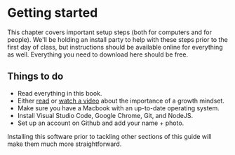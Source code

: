 # Getting started
This chapter covers important setup steps (both for computers and for people). We'll be holding an install party to help with these steps prior to the first day of class, but instructions should be available online for everything as well. Everything you need to download here should be free.

## Things to do
- Read everything in this book.
- Either [read](http://www.brainpickings.org/2014/01/29/carol-dweck-mindset/) or [watch a video](http://www.ted.com/talks/carol_dweck_the_power_of_believing_that_you_can_improve?language=en) about the importance of a growth mindset.
- Make sure you have a Macbook with an up-to-date operating system.
- Install Visual Studio Code, Google Chrome, Git, and NodeJS.
- Set up an account on Github and add your name + photo.

Installing this software prior to tackling other sections of this guide will make them much more straightforward.